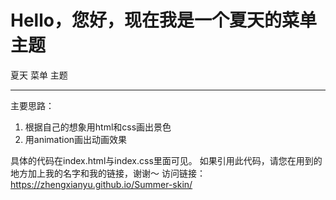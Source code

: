 # Hello，您好，现在我是一个夏天的菜单主题

夏天 菜单 主题

---
主要思路：
1. 根据自己的想象用html和css画出景色
2. 用animation画出动画效果

具体的代码在index.html与index.css里面可见。
如果引用此代码，请您在用到的地方加上我的名字和我的链接，谢谢～
访问链接：
https://zhengxianyu.github.io/Summer-skin/